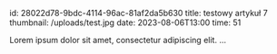 
id: 28022d78-9bdc-4114-96ac-81af2da5b630
title: testowy artykuł 7
thumbnail: /uploads/test.jpg
date: 2023-08-06T13:00
time: 51

Lorem ipsum dolor sit amet, consectetur adipiscing elit. ...
